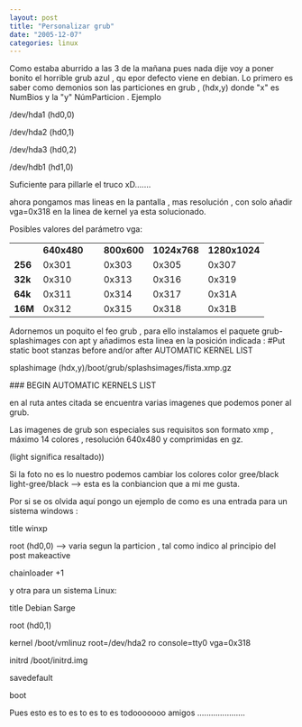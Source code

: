 ```yaml
---
layout: post
title: "Personalizar grub"
date: "2005-12-07"
categories: linux
---
```


Como estaba aburrido a las 3 de la mañana pues nada dije voy a poner bonito el horrible grub azul , qu epor defecto viene en debian. Lo primero es saber como demonios son las particiones en grub , (hdx,y) donde "x" es NumBios y la "y" NúmParticion . Ejemplo

/dev/hda1 (hd0,0)

/dev/hda2 (hd0,1)

/dev/hda3 (hd0,2)

/dev/hdb1 (hd1,0)

Suficiente para pillarle el truco xD.......

ahora pongamos mas lineas en la pantalla , mas resolución , con solo añadir vga=0x318 en la linea de kernel ya esta solucionado.

Posibles valores del parámetro vga:

<table><tbody><tr><td>&nbsp;</td><td><strong>640x480</strong></td><td valign="top">&nbsp;</td><td><strong>800x600</strong></td><td><strong>1024x768</strong></td><td><strong>1280x1024</strong></td></tr><tr><td><strong>256</strong></td><td>0x301</td><td valign="top">&nbsp;</td><td>0x303</td><td>0x305</td><td>0x307</td></tr><tr><td><strong>32k</strong></td><td>0x310</td><td valign="top">&nbsp;</td><td>0x313</td><td>0x316</td><td>0x319</td></tr><tr><td><strong>64k</strong></td><td>0x311</td><td valign="top">&nbsp;</td><td>0x314</td><td>0x317</td><td>0x31A</td></tr><tr><td><strong>16M</strong></td><td>0x312</td><td valign="top">&nbsp;</td><td>0x315</td><td>0x318</td><td>0x31B</td></tr></tbody></table>

Adornemos un poquito el feo grub , para ello instalamos el paquete grub-splashimages con apt y añadimos esta linea en la posición indicada : #Put static boot stanzas before and/or after AUTOMATIC KERNEL LIST

splashimage (hdx,y)/boot/grub/splashsimages/fista.xmp.gz

\### BEGIN AUTOMATIC KERNELS LIST

en al ruta antes citada se encuentra varias imagenes que podemos poner al grub.

Las imagenes de grub son especiales sus requisitos son formato xmp , máximo 14 colores , resolución 640x480 y comprimidas en gz.

(light significa resaltado))

Si la foto no es lo nuestro podemos cambiar los colores color gree/black light-gree/black --> esta es la conbiancion que a mi me gusta.

Por si se os olvida aquí pongo un ejemplo de como es una entrada para un sistema windows :

title winxp

root (hd0,0) --> varia segun la particion , tal como indico al principio del post makeactive

chainloader +1

y otra para un sistema Linux:

title Debian Sarge

root (hd0,1)

kernel /boot/vmlinuz root=/dev/hda2 ro console=tty0 vga=0x318

initrd /boot/initrd.img

savedefault

boot

Pues esto es to es to es to es todooooooo amigos .....................
